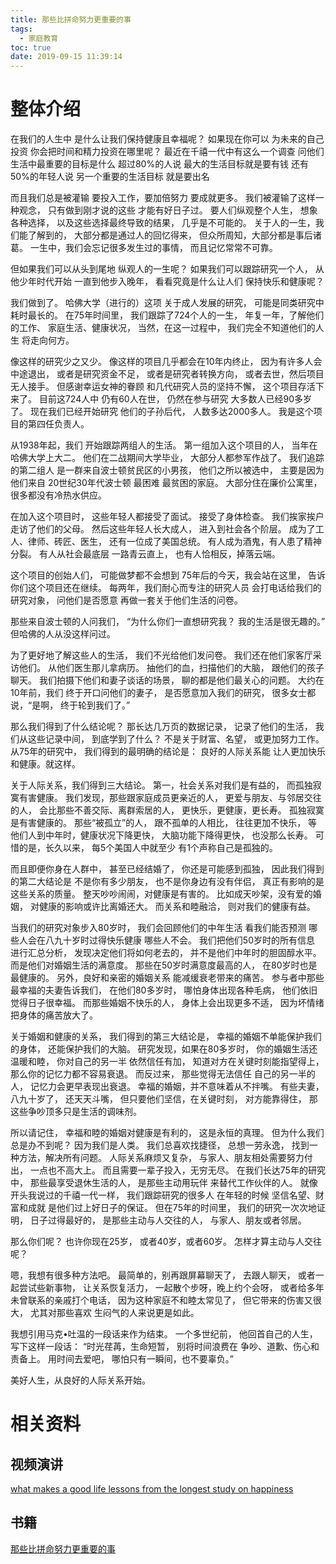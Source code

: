 ```yaml
---
title: 那些比拼命努力更重要的事
tags:
  - 家庭教育
toc: true
date: 2019-09-15 11:39:14
---
```

# 整体介绍
在我们的人生中 是什么让我们保持健康且幸福呢？ 如果现在你可以 为未来的自己投资 你会把时间和精力投资在哪里呢？ 最近在千禧一代中有这么一个调查 问他们生活中最重要的目标是什么 超过80%的人说 最大的生活目标就是要有钱 还有50%的年轻人说 另一个重要的生活目标 就是要出名 

而且我们总是被灌输 要投入工作，要加倍努力 要成就更多。 我们被灌输了这样一种观念， 只有做到刚才说的这些 才能有好日子过。 要人们纵观整个人生， 想象各种选择， 以及这些选择最终导致的结果， 几乎是不可能的。 关于人的一生，我们能了解到的， 大部分都是通过人的回忆得来， 但众所周知，大部分都是事后诸葛。 一生中，我们会忘记很多发生过的事情， 而且记忆常常不可靠。 

<!--more-->

但如果我们可以从头到尾地 纵观人的一生呢？ 如果我们可以跟踪研究一个人， 从他少年时代开始 一直到他步入晚年， 看看究竟是什么让人们 保持快乐和健康呢？ 

我们做到了。 哈佛大学（进行的）这项 关于成人发展的研究， 可能是同类研究中耗时最长的。 在75年时间里， 我们跟踪了724个人的一生， 年复一年，了解他们的工作、 家庭生活、健康状况， 当然，在这一过程中， 我们完全不知道他们的人生 将走向何方。 

像这样的研究少之又少。 像这样的项目几乎都会在10年内终止， 因为有许多人会中途退出， 或者是研究资金不足， 或者是研究者转换方向， 或者去世，然后项目无人接手。 但感谢幸运女神的眷顾 和几代研究人员的坚持不懈， 这个项目存活下来了。 目前这724人中 仍有60人在世， 仍然在参与研究 大多数人已经90多岁了。 现在我们已经开始研究 他们的子孙后代， 人数多达2000多人。 我是这个项目的第四任负责人。 

从1938年起，我们 开始跟踪两组人的生活。 第一组加入这个项目的人， 当年在哈佛大学上大二。 他们在二战期间大学毕业， 大部分人都参军作战了。 我们追踪的第二组人 是一群来自波士顿贫民区的小男孩， 他们之所以被选中， 主要是因为他们来自 20世纪30年代波士顿 最困难 最贫困的家庭。 大部分住在廉价公寓里， 很多都没有冷热水供应。 

在加入这个项目时， 这些年轻人都接受了面试。 接受了身体检查。 我们挨家挨户走访了他们的父母。 然后这些年轻人长大成人， 进入到社会各个阶层。 成为了工人、律师、砖匠、医生， 还有一位成了美国总统。 有人成为酒鬼，有人患了精神分裂。 有人从社会最底层 一路青云直上， 也有人恰相反，掉落云端。 

这个项目的创始人们， 可能做梦都不会想到 75年后的今天，我会站在这里， 告诉你们这个项目还在继续。 每两年，我们耐心而专注的研究人员 会打电话给我们的研究对象， 问他们是否愿意 再做一套关于他们生活的问卷。 


那些来自波士顿的人问我们， “为什么你们一直想研究我？ 我的生活是很无趣的。” 但哈佛的人从没这样问过。 

为了更好地了解这些人的生活， 我们不光给他们发问卷。 我们还在他们家客厅采访他们。 从他们医生那儿拿病历。 抽他们的血，扫描他们的大脑， 跟他们的孩子聊天。 我们拍摄下他们和妻子谈话的场景， 聊的都是他们最关心的问题。 大约在10年前，我们 终于开口问他们的妻子， 是否愿意加入我们的研究， 很多女士都说，“是啊， 终于轮到我们了。” 

那么我们得到了什么结论呢？ 那长达几万页的数据记录， 记录了他们的生活， 我们从这些记录中间， 到底学到了什么？ 不是关于财富、名望， 或更加努力工作。 从75年的研究中， 我们得到的最明确的结论是： 良好的人际关系能 让人更加快乐和健康。就这样。 

关于人际关系，我们得到三大结论。 第一，社会关系对我们是有益的， 而孤独寂寞有害健康。 我们发现，那些跟家庭成员更亲近的人， 更爱与朋友、与邻居交往的人， 会比那些不善交际、离群索居的人， 更快乐，更健康，更长寿。 孤独寂寞是有害健康的。 那些“被孤立”的人， 跟不孤单的人相比， 往往更加不快乐， 等他们人到中年时，健康状况下降更快， 大脑功能下降得更快， 也没那么长寿。 可惜的是，长久以来， 每5个美国人中就至少 有1个声称自己是孤独的。 

而且即便你身在人群中， 甚至已经结婚了， 你还是可能感到孤独， 因此我们得到的第二大结论是 不是你有多少朋友， 也不是你身边有没有伴侣， 真正有影响的是这些关系的质量。 整天吵吵闹闹，对健康是有害的。 比如成天吵架，没有爱的婚姻， 对健康的影响或许比离婚还大。 而关系和睦融洽， 则对我们的健康有益。 

当我们的研究对象步入80岁时， 我们会回顾他们的中年生活 看我们能否预测 哪些人会在八九十岁时过得快乐健康 哪些人不会。 我们把他们50岁时的所有信息 进行汇总分析， 发现决定他们将如何老去的， 并不是他们中年时的胆固醇水平。 而是他们对婚姻生活的满意度。 那些在50岁时满意度最高的人， 在80岁时也是最健康的。 另外，良好和亲密的婚姻关系 能减缓衰老带来的痛苦。 参与者中那些最幸福的夫妻告诉我们， 在他们80多岁时， 哪怕身体出现各种毛病， 他们依旧觉得日子很幸福。 而那些婚姻不快乐的人， 身体上会出现更多不适， 因为坏情绪把身体的痛苦放大了。 

关于婚姻和健康的关系， 我们得到的第三大结论是， 幸福的婚姻不单能保护我们的身体， 还能保护我们的大脑。 研究发现，如果在80多岁时， 你的婚姻生活还温暖和睦， 你对自己的另一半 依然信任有加， 知道对方在关键时刻能指望得上， 那么你的记忆力都不容易衰退。 而反过来， 那些觉得无法信任 自己的另一半的人， 记忆力会更早表现出衰退。 幸福的婚姻，并不意味着从不拌嘴。 有些夫妻，八九十岁了， 还天天斗嘴， 但只要他们坚信，在关键时刻， 对方能靠得住， 那这些争吵顶多只是生活的调味剂。 

所以请记住， 幸福和睦的婚姻对健康是有利的， 这是永恒的真理。 但为什么我们总是办不到呢？ 因为我们是人类。 我们总喜欢找捷径， 总想一劳永逸， 找到一种方法，解决所有问题。 人际关系麻烦又复杂， 与家人、朋友相处需要努力付出， 一点也不高大上。 而且需要一辈子投入，无穷无尽。 在我们长达75年的研究中， 那些最享受退休生活的人， 是那些主动用玩伴 来替代工作伙伴的人。 就像开头我说过的千禧一代一样， 我们跟踪研究的很多人 在年轻的时候 坚信名望、财富和成就 是他们过上好日子的保证。 但在75年的时间里， 我们的研究一次次地证明， 日子过得最好的， 是那些主动与人交往的人， 与家人、朋友或者邻居。 

那么你们呢？ 也许你现在25岁， 或者40岁，或者60岁。 怎样才算主动与人交往呢？ 

嗯，我想有很多种方法吧。 最简单的，别再跟屏幕聊天了， 去跟人聊天， 或者一起尝试些新事物， 让关系恢复活力， 一起散个步呀，晚上约个会呀， 或者给多年未曾联系的亲戚打个电话， 因为这种家庭不和睦太常见了， 但它带来的伤害又很大， 尤其对那些喜欢 生闷气的人来说更是如此。 

我想引用马克•吐温的一段话来作为结束。 一个多世纪前， 他回首自己的人生， 写下这样一段话： “时光荏苒，生命短暂， 别将时间浪费在 争吵、道歉、伤心和责备上。 用时间去爱吧， 哪怕只有一瞬间，也不要辜负。” 

美好人生，从良好的人际关系开始。 

# 相关资料
## 视频演讲
[what makes a good life lessons from the longest study on happiness](https://www.ted.com/talks/robert_waldinger_what_makes_a_good_life_lessons_from_the_longest_study_on_happiness/transcript#t-129233)

## 书籍
[那些比拼命努力更重要的事](https://book.douban.com/subject/27616629/)
